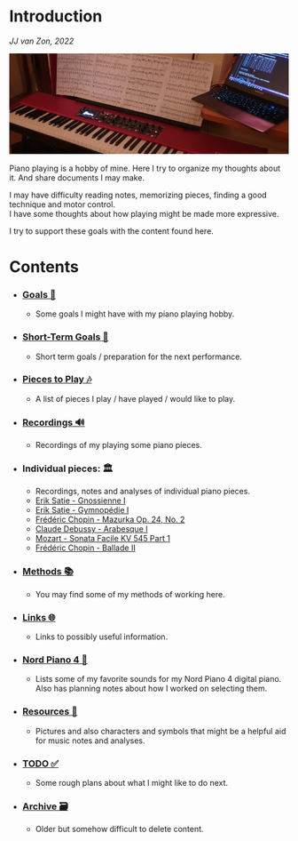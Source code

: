 Introduction
============

*JJ van Zon, 2022*

![](resources/photo-jjs-piano-laptop-sheet-music-analysis-wide.jpg)

Piano playing is a hobby of mine. Here I try to organize my thoughts about it. And share documents I may make.

I may have difficulty reading notes, memorizing pieces, finding a good technique and motor control.  
I have some thoughts about how playing might be made more expressive.  

I try to support these goals with the content found here.  

Contents
========

- ### [Goals 🎯](goals.md)
    - Some goals I might have with my piano playing hobby.
- ### [Short-Term Goals 🏹](short-term-goals.md)
    - Short term goals / preparation for the next performance.
- ### [Pieces to Play 🎶](pieces-to-play.md)
    - A list of pieces I play / have played / would like to play.
- ### [Recordings 🔊](recordings.md)
    - Recordings of my playing some piano pieces.
- ### Individual pieces: 🏛
    - Recordings, notes and analyses of individual piano pieces.
    - [Erik Satie - Gnossienne Ⅰ](satie-gnossienne-1/README.md)
    - [Erik Satie - Gymnopédie Ⅰ](satie-gymnopedie-1/README.md)
    - [Frédéric Chopin - Mazurka Op. 24, No. 2](chopin-mazurka-op-24-no-2/README.md)
    - [Claude Debussy - Arabesque Ⅰ](debussy-arabesque-1/README.md)
    - [Mozart - Sonata Facile KV 545 Part 1](mozart-sonata-facile-part-1/README.md)
    - [Frédéric Chopin - Ballade Ⅱ](chopin-ballade-2/README.md)
- ### [Methods 📚](methods/README.md)
    - You may find some of my methods of working here.
- ### [Links 🌐](links.md)
    - Links to possibly useful information.
- ### [Nord Piano 4 🎹](nord-piano-4/README.md)
    - Lists some of my favorite sounds for my Nord Piano 4 digital piano. Also has planning notes about how I worked on selecting them.
- ### [Resources 🔧](resources/README.md)
    - Pictures and also characters and symbols that might be a helpful aid for music notes and analyses.
- ### [TODO ✅](todo.md)
    - Some rough plans about what I might like to do next.
- ### [Archive 🗃](archive/README.md)
    - Older but somehow difficult to delete content.